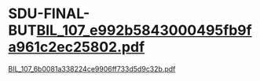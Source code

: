 # SDU-FINAL-BUT[BIL_107_e992b5843000495fb9fa961c2ec25802.pdf](https://github.com/Erendile/SDU-FINAL-BUT/files/7797875/BIL_107_e992b5843000495fb9fa961c2ec25802.pdf)
[BIL_107_6b0081a338224ce9906ff733d5d9c32b.pdf](https://github.com/Erendile/SDU-FINAL-BUT/files/7797877/BIL_107_6b0081a338224ce9906ff733d5d9c32b.pdf)
